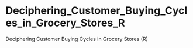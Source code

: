 # Deciphering_Customer_Buying_Cycles_in_Grocery_Stores_R
Deciphering Customer Buying Cycles in Grocery Stores (R)
